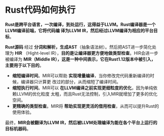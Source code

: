 Rust代码如何执行
================================================================================
**Rust是跨平台语言，一次编译，到处运行，这得益于LLVM。Rust编译器是一个LLVM编译前端，它将代码编
译为LLVM IR，然后经过LLVM编译为相应的平台目标**。

**Rust源码** 经过 **分词和解析，生成AST**（抽象语法树）。然后把AST进一步简化处理为 **HIR**
（Hight-level IR），**目的是让编译器更方便地做类型检查**。HIR会进一步被编译为 **MIR（Middle
IR），这是一种中间表示，它在Rust1.12版本中被引入，主要用于以下目的**。
+ **缩短编译时间**。MIR可以帮助 **实现增量编译**，当你修改完代码重新编译的时候，编译器只计算更
改过的部分，从而缩短了编译时间。
+ **缩短执行时间**。MIR可以 **在LLVM编译之前实现更细粒度的优化**，因为单纯依赖LLVM的优化粒度
太粗，而且Rust无法控制，引入MIR就增加了更多的优化空间。
+ **更精确的类型检查**。MIR将 **帮助实现更灵活的借用检查**，从而可以提升Rust的使用体验。

最终，**MIR会被翻译为LLVM IR，然后被LLVM处理编译为能在各个平台上运行的目标机器码**。
